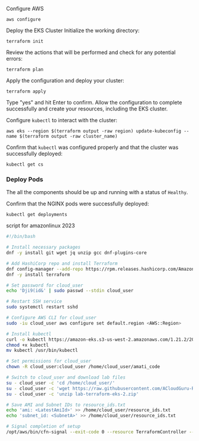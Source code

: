 Configure AWS
```
aws configure
```
Deploy the EKS Cluster
Initialize the working directory:
```
terraform init
```
Review the actions that will be performed and check for any potential errors:
```
terraform plan
```
Apply the configuration and deploy your cluster:
```
terraform apply
```
Type "yes" and hit Enter to confirm. Allow the configuration to complete successfully and create your resources, including the EKS cluster.

Configure `kubectl` to interact with the cluster:
```
aws eks --region $(terraform output -raw region) update-kubeconfig --name $(terraform output -raw cluster_name)
```


Confirm that `kubectl` was configured properly and that the cluster was successfully deployed:
```
kubectl get cs
```

### Deploy Pods
The all the components should be up and running with a status of `Healthy`.

Confirm that the NGINX pods were successfully deployed:
```
kubectl get deployments
```


script for amazonlinux 2023

```sh
#!/bin/bash

# Install necessary packages
dnf -y install git wget jq unzip gcc dnf-plugins-core

# Add HashiCorp repo and install Terraform
dnf config-manager --add-repo https://rpm.releases.hashicorp.com/AmazonLinux/hashicorp.repo
dnf -y install terraform

# Set password for cloud_user
echo 'Dji9(id&' | sudo passwd --stdin cloud_user

# Restart SSH service
sudo systemctl restart sshd

# Configure AWS CLI for cloud_user
sudo -iu cloud_user aws configure set default.region <AWS::Region>

# Install kubectl
curl -o kubectl https://amazon-eks.s3-us-west-2.amazonaws.com/1.21.2/2021-07-05/bin/linux/amd64/kubectl
chmod +x kubectl
mv kubectl /usr/bin/kubectl

# Set permissions for cloud_user
chown -R cloud_user:cloud_user /home/cloud_user/amati_code

# Switch to cloud_user and download lab files
su - cloud_user -c 'cd /home/cloud_user/'
su - cloud_user -c 'wget https://raw.githubusercontent.com/ACloudGuru-Resources/content-terraform-2021/main/lab-terraform-eks-2.zip'
su - cloud_user -c 'unzip lab-terraform-eks-2.zip'

# Save AMI and Subnet IDs to resource_ids.txt
echo 'ami: <LatestAmiId>' >> /home/cloud_user/resource_ids.txt
echo 'subnet_id: <SubnetA>' >> /home/cloud_user/resource_ids.txt

# Signal completion of setup
/opt/aws/bin/cfn-signal --exit-code 0 --resource TerraformController --region <AWS::Region> --stack <AWS::StackName>
```